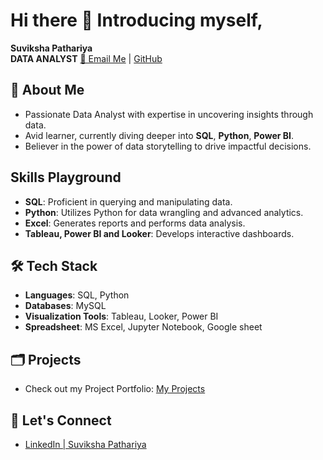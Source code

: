 # Hi there 👋 Introducing myself,

**Suviksha Pathariya**  
**DATA ANALYST** 
[📧 Email Me](mailto:suvikshapathariya45@gmail.com) | [GitHub](https://github.com/Suvi-1310)

## 🌟 About Me
- Passionate Data Analyst with expertise in uncovering insights through data.
- Avid learner, currently diving deeper into **SQL**, **Python**, **Power BI**.
- Believer in the power of data storytelling to drive impactful decisions.

## Skills Playground
- **SQL**: Proficient in querying and manipulating data.
- **Python**: Utilizes Python for data wrangling and advanced analytics.
- **Excel**: Generates reports and performs data analysis.
- **Tableau, Power BI and Looker**: Develops interactive dashboards.

## 🛠 Tech Stack
- **Languages**: SQL, Python
- **Databases**: MySQL
- **Visualization Tools**: Tableau, Looker, Power BI
- **Spreadsheet**: MS Excel, Jupyter Notebook, Google sheet

## 🗂 Projects
- Check out my Project Portfolio: [My Projects](https://github.com/Suvi-1310?tab=repositories)

## 🤝 Let's Connect
- [LinkedIn | Suviksha Pathariya](https://www.linkedin.com/in/suviksha-pathariya/)
